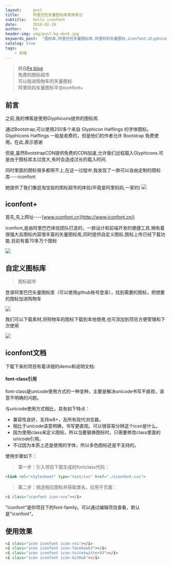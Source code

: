 ```yaml
---
layout:     post
title:      阿里巴巴矢量图标库使用笔记
subtitle:   hello iconfont
date:       2018-02-28
author:     Fe
header-img: img/post-bg-desk.jpg
keywords_post:  "图标库,阿里巴巴矢量图标库,阿里妈妈矢量图标,iconfont,Glyphicons"
catalog: true
tags:
    - 前端
---
```

>转自[Fe blog](https://fedemo.top/2018/07/07/oracle-serve/)  
>免费的图标超市    
>可以拖进购物车的矢量图标    
>阿里妈妈矢量图标平台iconfont+    


## 前言

之前,我的博客是使用Glyphicons提供的图标库.   

通过Bootstrap,可以使用250多个来自 Glyphicon Halflings 的字体图标。Glyphicons Halflings 一般是收费的，但是他们的作者允许 Bootstrap 免费使用。在此,表示感谢    

但是,虽然BootstrapCDN提供免费的CDN加速,允许我们远程载入Glyphicons.可是由于图标库太过庞大,有时会造成过长的载入时间.   

同时里面的图标很多都用不上,在这一过程中,我发现了一款可以自由定制的图标库----iconfont    

她提供了我们像逛淘宝般的图标超市的体验(毕竟是阿里妈妈,一家的)
![](https://raw.githubusercontent.com/FeDemo/img_gitalk/master/2018-02-28-hello-iconfont/1.png)

## iconfont+

首先,先上网址----[www.iconfont.cn](http://www.iconfont.cn/)     

iconfont,是由阿里巴巴体验团队打造的，一款设计和前端开发的便捷工具.拥有着很强大且图标内容很丰富的矢量图标库,同时提供自定义图标,图标上传已经下载功能.目前有着70多万个图标  

![](https://raw.githubusercontent.com/FeDemo/img_gitalk/master/2018-02-28-hello-iconfont/2.png)

## 自定义图标库

>图标超市

登录阿里巴巴矢量图标库（可以使用github账号登录），找到需要的图标，把想要的图标加进购物车

![](https://raw.githubusercontent.com/FeDemo/img_gitalk/master/2018-02-28-hello-iconfont/3.png)

我们可以下载素材,将购物车的图标下载到本地使用,也可添加到项目方便管理和下次使用

![](https://raw.githubusercontent.com/FeDemo/img_gitalk/master/2018-02-28-hello-iconfont/1.png)

## iconfont文档

下载下来的项目有着详细的demo和说明文档:    

#### font-class引用    

font-class是unicode使用方式的一种变种，主要是解决unicode书写不直观，语意不明确的问题。   

与unicode使用方式相比，具有如下特点：   

- 兼容性良好，支持ie8+，及所有现代浏览器。
- 相比于unicode语意明确，书写更直观。可以很容易分辨这个icon是什么。
- 因为使用class来定义图标，所以当要替换图标时，只需要修改class里面的unicode引用。
- 不过因为本质上还是使用的字体，所以多色图标还是不支持的。

使用步骤如下：   

>第一步：引入项目下面生成的fontclass代码：

```html
<link rel="stylesheet" type="text/css" href="./iconfont.css">
```

>第二步：挑选相应图标并获取类名，应用于页面：  

```html
<i class="iconfont icon-xxx"></i>
```

"iconfont"是你项目下的font-family。可以通过编辑项目查看，默认是"iconfont"。

## 使用效果  

```html
<i class="icon iconfont icon-rss"></i>
<i class="icon iconfont icon-facebook3"></i>
<i class="icon iconfont icon-tuitetwitter43"></i>
<i class="icon iconfont icon-GitHub"></i>
```
<i class="icon iconfont icon-rss icon-2x"></i>
<i class="icon iconfont icon-facebook3 icon-2x"></i>
<i class="icon iconfont icon-tuitetwitter43 icon-2x"></i>
<i class="icon iconfont icon-GitHub icon-2x"></i>













<br>
